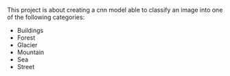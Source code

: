 This project is about creating a cnn model able to classify an image into one of the following categories:  
* Buildings  
* Forest  
* Glacier
* Mountain
* Sea
* Street
 
